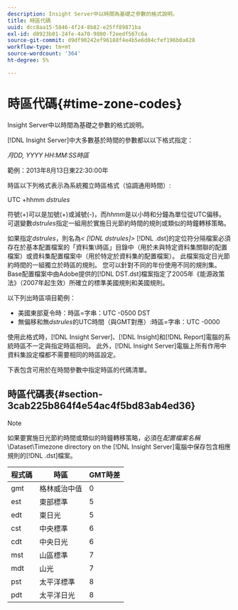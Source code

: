 ```yaml
---
description: Insight Server中以時間為基礎之參數的格式說明。
title: 時區代碼
uuid: dcc8aa15-5846-4f24-8b82-e25ff89871ba
exl-id: d8923b01-24fe-4a70-9800-f2eedf567c6a
source-git-commit: d9df90242ef96188f4e4b5e6d04cfef196b0a628
workflow-type: tm+mt
source-wordcount: '364'
ht-degree: 5%

---
```


# 時區代碼{#time-zone-codes}

Insight Server中以時間為基礎之參數的格式說明。

[!DNL Insight Server]中大多數基於時間的參數都以以下格式指定：

*月DD, YYYY HH:MM:SS時區*

範例：2013年8月13日東22:30:00年

時區以下列格式表示為系統獨立時區格式（協調通用時間）:

UTC +hhmm *dstrules*

符號(+)可以是加號(+)或減號(-)，而&#x200B;*hhmm*&#x200B;是以小時和分鐘為單位從UTC偏移。 可選變數&#x200B;*dstrules*&#x200B;指定一組用於實施日光節約時間的規則或類似的時鐘轉移策略。

如果指定&#x200B;*dstrules*，則名為&#x200B;*&lt; [!DNL dstrules]>* [!DNL .dst]的定位符分隔檔案必須存在於基本配置檔案的「資料集\時區」目錄中（用於未與特定資料集關聯的配置檔案）或資料集配置檔案中（用於特定於資料集的配置檔案）。 此檔案指定日光節約時間的一組獨立於時區的規則。 您可以針對不同的年份使用不同的規則集。 Base配置檔案中由Adobe提供的[!DNL DST.dst]檔案指定了2005年《能源政策法》（2007年起生效）所確立的標準美國規則和美國規則。

以下列出時區項目範例：

* 美國東部夏令時：時區=字串：UTC -0500 DST
* 無偏移和無&#x200B;*dstrules*&#x200B;的UTC時間（與GMT對應）:時區=字串：UTC -0000

使用此格式時，[!DNL Insight Server]、[!DNL Insight]和[!DNL Report]電腦的系統時區不一定與指定時區相同。 此外，[!DNL Insight Server]電腦上所有作用中資料集設定檔都不需要相同的時區設定。

下表包含可用於在時間參數中指定時區的代碼清單。

## 時區代碼表{#section-3cab225b864f4e54ac4f5bd83ab4ed36}

>[!NOTE]
>
>如果要實施日光節約時間或類似的時鐘轉移策略，必須在&#x200B;*配置檔案名稱*\Dataset\Timezone directory on the [!DNL Insight Server]電腦中保存包含相應規則的[!DNL .dst]檔案。

| 程式碼 | 時區 | GMT時差 |
|---|---|---|
| gmt | 格林威治中值 | 0 |
| est | 東部標準 | 5 |
| edt | 東日光 | 5 |
| cst | 中央標準 | 6 |
| cdt | 中央日光 | 6 |
| mst | 山區標準 | 7 |
| mdt | 山光 | 7 |
| pst | 太平洋標準 | 8 |
| pdt | 太平洋日光 | 8 |
